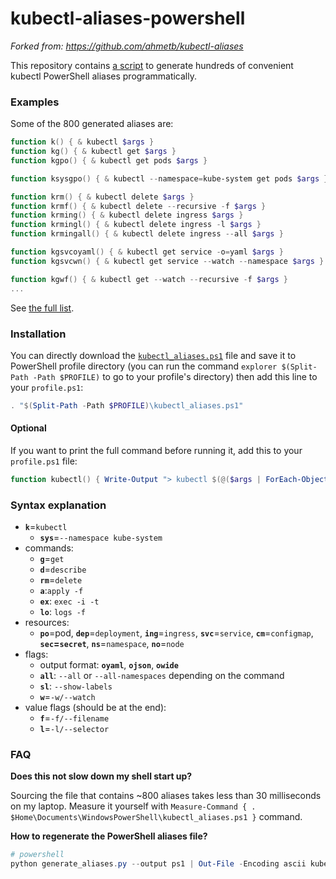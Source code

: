 # kubectl-aliases-powershell

_Forked from: https://github.com/ahmetb/kubectl-aliases_

This repository contains [a script](generate_aliases.py) to generate hundreds of convenient kubectl PowerShell aliases programmatically.

### Examples

Some of the 800 generated aliases are:

```powershell
function k() { & kubectl $args }
function kg() { & kubectl get $args }
function kgpo() { & kubectl get pods $args }

function ksysgpo() { & kubectl --namespace=kube-system get pods $args }

function krm() { & kubectl delete $args }
function krmf() { & kubectl delete --recursive -f $args }
function krming() { & kubectl delete ingress $args }
function krmingl() { & kubectl delete ingress -l $args }
function krmingall() { & kubectl delete ingress --all $args }

function kgsvcoyaml() { & kubectl get service -o=yaml $args }
function kgsvcwn() { & kubectl get service --watch --namespace $args }

function kgwf() { & kubectl get --watch --recursive -f $args }
...
```

See [the full list](../../raw/master/kubectl_aliases.ps1).

### Installation

You can directly download the [`kubectl_aliases.ps1`](../../raw/master/kubectl_aliases.ps1) file and save it to PowerShell profile directory (you can run the command `explorer $(Split-Path -Path $PROFILE)` to go to your profile's directory) then add this line to your `profile.ps1`:

```powershell
. "$(Split-Path -Path $PROFILE)\kubectl_aliases.ps1"
```

#### Optional

If you want to print the full command before running it, add this to your `profile.ps1` file:

```powershell
function kubectl() { Write-Output "> kubectl $(@($args | ForEach-Object {$_}) -join ' ')"; & kubectl.exe $args; }
```

### Syntax explanation

- **`k`**=`kubectl`
  - **`sys`**=`--namespace kube-system`
- commands:
  - **`g`**=`get`
  - **`d`**=`describe`
  - **`rm`**=`delete`
  - **`a`**:`apply -f`
  - **`ex`**: `exec -i -t`
  - **`lo`**: `logs -f`
- resources:
  - **`po`**=pod, **`dep`**=`deployment`, **`ing`**=`ingress`,
    **`svc`**=`service`, **`cm`**=`configmap`, **`sec`=`secret`**,
    **`ns`**=`namespace`, **`no`**=`node`
- flags:
  - output format: **`oyaml`**, **`ojson`**, **`owide`**
  - **`all`**: `--all` or `--all-namespaces` depending on the command
  - **`sl`**: `--show-labels`
  - **`w`**=`-w/--watch`
- value flags (should be at the end):
  - **`f`**=`-f/--filename`
  - **`l`**=`-l/--selector`

### FAQ

**Does this not slow down my shell start up?**

Sourcing the file that contains
~800 aliases takes less than 30 milliseconds on my laptop. Measure it yourself with `Measure-Command { . $Home\Documents\WindowsPowerShell\kubectl_aliases.ps1 }`
command.

**How to regenerate the PowerShell aliases file?**

```powershell
# powershell
python generate_aliases.py --output ps1 | Out-File -Encoding ascii kubectl_aliases.ps1
```
